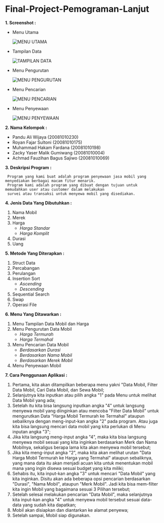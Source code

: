 # Final-Project-Pemograman-Lanjut

**1. Screenshot :**

   - Menu Utama
   
     ![MENU UTAMA](https://user-images.githubusercontent.com/90256790/147396531-c42050cd-4577-4ac1-aeaf-f2c4d67dd7cc.png)
     
   - Tampilan Data

     ![TAMPILAN DATA](https://user-images.githubusercontent.com/90256790/147396404-d2764249-346c-4226-a1bc-f0bf7409a308.png)

   - Menu Pengurutan

     ![MENU PENGURUTAN](https://user-images.githubusercontent.com/90256790/147396508-8705d09b-f15b-49aa-bef5-20fbac74ed80.png)
   
   - Menu Pencarian
   
     ![MENU PENCARIAN](https://user-images.githubusercontent.com/90256790/147396555-18950f11-3892-4030-a68b-6c381c1763d4.png)

   - Menu Penyewaan

     ![MENU PENYEWAAN](https://user-images.githubusercontent.com/90256790/147396649-0cf10d8a-c497-4179-aa95-9a7bc9913c98.png)
     
**2. Nama Kelompok :**

   - Pandu Ali Wijaya (20081010230)
   - Royan Fajar Sultoni (20081010175)
   - Muhammad Hakam Fardana (20081010198)
   - Zacky Yaser Malik Gumiwang (20081010004)
   - Achmad Fauzihan Bagus Sajiwo (20081010069)

**3. Deskripsi Program :**
     
     Program yang kami buat adalah program penyewaan jasa mobil yang menyediakan berbagai macam fitur menarik. 
     Program kami adalah program yang dibuat dengan tujuan untuk memudahkan user atau customer dalam melakukan 
     survei atau transaksi untuk menyewa mobil yang disediakan.
     
**4. Jenis Data Yang Dibutuhkan :**
   
   1. Nama Mobil
   2. Merek
   3. Harga 
      - *Harga Standar*
      - *Harga Komplit*
   4. Durasi
   5. Uang 
   
**5. Metode Yang Diterapkan :**
   
   1. Struct Data
   2. Percabangan
   3. Perulangan
   4. Insertion Sort
      - *Ascending*
      - *Descending*
   5. Sequential Search
   6. Swap
   7. Operasi File
   
**6. Menu Yang Ditawarkan :**

   1. Menu Tampilan Data Mobil dan Harga
   2. Menu Pengurutan Data Mobil
      - *Harga Termurah*
      - *Harga Termahal*
   3. Menu Pencarian Data Mobil
      - *Berdasarkan Durasi*
      - *Berdasarkan Nama Mobil*
      - *Berdasarkan Merek Mobil*
   4. Menu Penyewaan Mobil

**7. Cara Penggunaan Aplikasi :**

   1. Pertama, kita akan ditampilkan beberapa menu yakni "Data Mobil, Filter Data Mobil, Cari Data Mobil, dan Sewa Mobil;
   2. Selanjutnya kita inputkan atau pilih angka "1" pada Menu untuk melihat Data Mobil yang ada;
   3. Setelah itu kita bisa langsung inputkan angka "4" untuk langsung menyewa mobil yang diinginkan atau mencoba "Filter Data Mobil" untuk mengurutkan Data "Harga Mobil Termurah ke Termahal" ataupun sebaliknya dengan meng-input-kan angka "2" pada program. Atau juga kita bisa langsung mencari data mobil yang kita perlukan di Menu inputan angka "3";
   4. Jika kita langsung meng-input angka "4", maka kita bisa langsung menyewa mobil sesuai yang kita inginkan berdasarkan Merk dan Nama Mobilnya, sekaligus berapa lama kita akan menyewa mobil tersebut;
   5. Jika kita meng-input angka "2", maka kita akan melihat urutan "Data Harga Mobil Termurah ke Harga yang Termahal" ataupun sebaliknya, yang mana data itu akan menjadi acuan kita untuk menentukan mobil mana yang ingin disewa sesuai budget yang kita miliki;
   6. Sehabis itu, kita input-kan angka "3" untuk mencari "Data Mobil" yang kita inginkan. Disitu akan ada beberapa opsi pencarian berdasarkan "Durasi", "Nama Mobil", ataupun "Merk Mobil". Jadi kita bisa mem-filter kita ingin Mobil yang bagaimana sesuai 3 Pilihan tersebut;
   7. Setelah selesai melakukan pencarian "Data Mobil", maka selanjutnya kita input-kan angka "4" untuk menyewa mobil tersebut sesuai data-data yang sudah kita dapatkan;
   8. Mobil akan disiapkan dan diantarkan ke alamat penyewa;
   9. Setelah sampai, Mobil siap digunakan.







   

